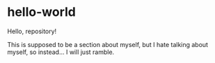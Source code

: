 # hello-world
Hello, repository!

This is supposed to be a section about myself, but I hate talking about myself, so instead... I will just ramble.
